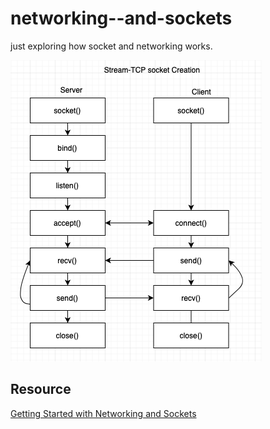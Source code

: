 # networking--and-sockets

just exploring how socket and networking works.

![Socket Flow](/assets/socket-flow.png)

## Resource

[Getting Started with Networking and Sockets](https://www.kungfudev.com/blog/2024/06/07/getting-started-with-net-and-sockets)
